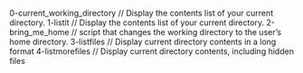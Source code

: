 0-current_working_directory // Display the contents list of your current directory.
1-listit // Display the contents list of your current directory.
2-bring_me_home // script that changes the working directory to the user’s home directory.
3-listfiles // Display current directory contents in a long format
4-listmorefiles   // Display current directory contents, including hidden files 
